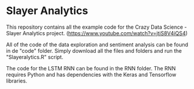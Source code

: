 # Slayer Analytics
This repository contains all the example code for the Crazy Data Science - Slayer Analytics project.
(https://www.youtube.com/watch?v=jtiS8V4iQS4)

All of the code of the data exploration and sentiment analysis can be found in de "code" folder.
Simply download all the files and folders and run the "Slayeralytics.R" script.

The code for the LSTM RNN can be found in the RNN folder.
The RNN requires Python and has dependencies with the Keras and Tensorflow libraries.





